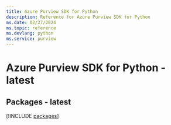 ```yaml
---
title: Azure Purview SDK for Python
description: Reference for Azure Purview SDK for Python
ms.date: 02/27/2024
ms.topic: reference
ms.devlang: python
ms.service: purview
---
```

# Azure Purview SDK for Python - latest
## Packages - latest
[!INCLUDE [packages](purview-index.md)]